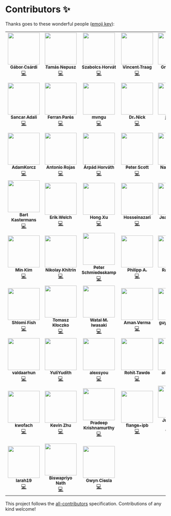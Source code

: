 # Contributors ✨

Thanks goes to these wonderful people ([emoji key](https://allcontributors.org/docs/en/emoji-key)):

<!-- ALL-CONTRIBUTORS-LIST:START - Do not remove or modify this section -->
<!-- prettier-ignore-start -->
<!-- markdownlint-disable -->
<table>
  <tr>
    <td align="center"><a href="https://github.com/gaborcsardi"><img src="https://avatars.githubusercontent.com/u/660288?v=4?s=100" width="100px;" alt=""/><br /><sub><b>Gábor Csárdi</b></sub></a><br /><a href="https://github.com/igraph/igraph/commits?author=gaborcsardi" title="Code">💻</a></td>
    <td align="center"><a href="https://collmot.com/"><img src="https://avatars.githubusercontent.com/u/195637?v=4?s=100" width="100px;" alt=""/><br /><sub><b>Tamás Nepusz</b></sub></a><br /><a href="https://github.com/igraph/igraph/commits?author=ntamas" title="Code">💻</a></td>
    <td align="center"><a href="http://szhorvat.net/"><img src="https://avatars.githubusercontent.com/u/1212871?v=4?s=100" width="100px;" alt=""/><br /><sub><b>Szabolcs Horvát</b></sub></a><br /><a href="https://github.com/igraph/igraph/commits?author=szhorvat" title="Code">💻</a></td>
    <td align="center"><a href="http://www.traag.net/"><img src="https://avatars.githubusercontent.com/u/6057804?v=4?s=100" width="100px;" alt=""/><br /><sub><b>Vincent Traag</b></sub></a><br /><a href="https://github.com/igraph/igraph/commits?author=vtraag" title="Code">💻</a></td>
    <td align="center"><a href="https://github.com/GroteGnoom"><img src="https://avatars.githubusercontent.com/u/8137208?v=4?s=100" width="100px;" alt=""/><br /><sub><b>GroteGnoom</b></sub></a><br /><a href="https://github.com/igraph/igraph/commits?author=GroteGnoom" title="Code">💻</a></td>
    <td align="center"><a href="https://fabilab.org/"><img src="https://avatars.githubusercontent.com/u/1200640?v=4?s=100" width="100px;" alt=""/><br /><sub><b>Fabio Zanini</b></sub></a><br /><a href="https://github.com/igraph/igraph/commits?author=iosonofabio" title="Code">💻</a></td>
    <td align="center"><a href="http://www.katzien.de/"><img src="https://avatars.githubusercontent.com/u/890156?v=4?s=100" width="100px;" alt=""/><br /><sub><b>Jan Katins</b></sub></a><br /><a href="https://github.com/igraph/igraph/commits?author=jankatins" title="Code">💻</a></td>
  </tr>
  <tr>
    <td align="center"><a href="https://github.com/adalisan"><img src="https://avatars.githubusercontent.com/u/1790714?v=4?s=100" width="100px;" alt=""/><br /><sub><b>Sancar Adali</b></sub></a><br /><a href="https://github.com/igraph/igraph/commits?author=adalisan" title="Code">💻</a></td>
    <td align="center"><a href="https://github.com/FerranPares"><img src="https://avatars.githubusercontent.com/u/9196604?v=4?s=100" width="100px;" alt=""/><br /><sub><b>Ferran Parés</b></sub></a><br /><a href="https://github.com/igraph/igraph/commits?author=FerranPares" title="Code">💻</a></td>
    <td align="center"><a href="https://github.com/mvngu"><img src="https://avatars.githubusercontent.com/u/362259?v=4?s=100" width="100px;" alt=""/><br /><sub><b>mvngu</b></sub></a><br /><a href="https://github.com/igraph/igraph/commits?author=mvngu" title="Code">💻</a></td>
    <td align="center"><a href="https://github.com/das-intensity"><img src="https://avatars.githubusercontent.com/u/12521554?v=4?s=100" width="100px;" alt=""/><br /><sub><b>Dr. Nick</b></sub></a><br /><a href="https://github.com/igraph/igraph/commits?author=das-intensity" title="Code">💻</a></td>
    <td align="center"><a href="https://github.com/jannick0"><img src="https://avatars.githubusercontent.com/u/6295579?v=4?s=100" width="100px;" alt=""/><br /><sub><b>jannick0</b></sub></a><br /><a href="https://github.com/igraph/igraph/commits?author=jannick0" title="Code">💻</a></td>
    <td align="center"><a href="https://www.rezozer.net/"><img src="https://avatars.githubusercontent.com/u/8476716?v=4?s=100" width="100px;" alt=""/><br /><sub><b>Jérôme Benoit</b></sub></a><br /><a href="https://github.com/igraph/igraph/commits?author=jgmbenoit" title="Code">💻</a></td>
    <td align="center"><a href="https://github.com/frederik-h"><img src="https://avatars.githubusercontent.com/u/22046314?v=4?s=100" width="100px;" alt=""/><br /><sub><b>Frederik Harwath</b></sub></a><br /><a href="https://github.com/igraph/igraph/commits?author=frederik-h" title="Code">💻</a></td>
  </tr>
  <tr>
    <td align="center"><a href="https://adalogics.com/"><img src="https://avatars.githubusercontent.com/u/44787359?v=4?s=100" width="100px;" alt=""/><br /><sub><b>AdamKorcz</b></sub></a><br /><a href="https://github.com/igraph/igraph/commits?author=AdamKorcz" title="Code">💻</a></td>
    <td align="center"><a href="https://github.com/antonio-rojas"><img src="https://avatars.githubusercontent.com/u/11243355?v=4?s=100" width="100px;" alt=""/><br /><sub><b>Antonio Rojas</b></sub></a><br /><a href="https://github.com/igraph/igraph/commits?author=antonio-rojas" title="Code">💻</a></td>
    <td align="center"><a href="https://pyedu.hu/arpad/"><img src="https://avatars.githubusercontent.com/u/951303?v=4?s=100" width="100px;" alt=""/><br /><sub><b>Árpád Horváth</b></sub></a><br /><a href="https://github.com/igraph/igraph/commits?author=horvatha" title="Code">💻</a></td>
    <td align="center"><a href="http://finger-tree.blogspot.com/"><img src="https://avatars.githubusercontent.com/u/406445?v=4?s=100" width="100px;" alt=""/><br /><sub><b>Peter Scott</b></sub></a><br /><a href="https://github.com/igraph/igraph/commits?author=PeterScott" title="Code">💻</a></td>
    <td align="center"><a href="https://github.com/naviddianati"><img src="https://avatars.githubusercontent.com/u/5558232?v=4?s=100" width="100px;" alt=""/><br /><sub><b>Navid Dianati</b></sub></a><br /><a href="https://github.com/igraph/igraph/commits?author=naviddianati" title="Code">💻</a></td>
    <td align="center"><a href="https://github.com/YasirKusay"><img src="https://avatars.githubusercontent.com/u/59812220?v=4?s=100" width="100px;" alt=""/><br /><sub><b>YasirKusay</b></sub></a><br /><a href="https://github.com/igraph/igraph/commits?author=YasirKusay" title="Code">💻</a></td>
    <td align="center"><a href="http://heal.heuristiclab.com/team/beham"><img src="https://avatars.githubusercontent.com/u/5585242?v=4?s=100" width="100px;" alt=""/><br /><sub><b>Andreas Beham</b></sub></a><br /><a href="https://github.com/igraph/igraph/commits?author=abeham" title="Code">💻</a></td>
  </tr>
  <tr>
    <td align="center"><a href="http://kasterma.net/"><img src="https://avatars.githubusercontent.com/u/421437?v=4?s=100" width="100px;" alt=""/><br /><sub><b>Bart Kastermans</b></sub></a><br /><a href="https://github.com/igraph/igraph/commits?author=kasterma" title="Code">💻</a></td>
    <td align="center"><a href="https://twitter.com/eriknwelch"><img src="https://avatars.githubusercontent.com/u/2058401?v=4?s=100" width="100px;" alt=""/><br /><sub><b>Erik Welch</b></sub></a><br /><a href="https://github.com/igraph/igraph/commits?author=eriknw" title="Code">💻</a></td>
    <td align="center"><a href="https://www.topbug.net/"><img src="https://avatars.githubusercontent.com/u/325476?v=4?s=100" width="100px;" alt=""/><br /><sub><b>Hong Xu</b></sub></a><br /><a href="https://github.com/igraph/igraph/commits?author=xuhdev" title="Code">💻</a></td>
    <td align="center"><a href="https://github.com/Hosseinazari"><img src="https://avatars.githubusercontent.com/u/971459?v=4?s=100" width="100px;" alt=""/><br /><sub><b>Hosseinazari</b></sub></a><br /><a href="https://github.com/igraph/igraph/commits?author=Hosseinazari" title="Code">💻</a></td>
    <td align="center"><a href="https://jmonlong.github.io/"><img src="https://avatars.githubusercontent.com/u/5704457?v=4?s=100" width="100px;" alt=""/><br /><sub><b>Jean Monlong</b></sub></a><br /><a href="https://github.com/igraph/igraph/commits?author=jmonlong" title="Code">💻</a></td>
    <td align="center"><a href="https://github.com/Keivin98"><img src="https://avatars.githubusercontent.com/u/31882637?v=4?s=100" width="100px;" alt=""/><br /><sub><b>Keivin98</b></sub></a><br /><a href="https://github.com/igraph/igraph/commits?author=Keivin98" title="Code">💻</a></td>
    <td align="center"><a href="https://araujo88.medium.com/"><img src="https://avatars.githubusercontent.com/u/46436462?v=4?s=100" width="100px;" alt=""/><br /><sub><b>Leonardo de Araujo</b></sub></a><br /><a href="https://github.com/igraph/igraph/commits?author=araujo88" title="Code">💻</a></td>
  </tr>
  <tr>
    <td align="center"><a href="https://github.com/msk"><img src="https://avatars.githubusercontent.com/u/19195?v=4?s=100" width="100px;" alt=""/><br /><sub><b>Min Kim</b></sub></a><br /><a href="https://github.com/igraph/igraph/commits?author=msk" title="Code">💻</a></td>
    <td align="center"><a href="https://github.com/khitrin"><img src="https://avatars.githubusercontent.com/u/25713847?v=4?s=100" width="100px;" alt=""/><br /><sub><b>Nikolay Khitrin</b></sub></a><br /><a href="https://github.com/igraph/igraph/commits?author=khitrin" title="Code">💻</a></td>
    <td align="center"><a href="https://github.com/pschmied"><img src="https://avatars.githubusercontent.com/u/1065905?v=4?s=100" width="100px;" alt=""/><br /><sub><b>Peter Schmiedeskamp</b></sub></a><br /><a href="https://github.com/igraph/igraph/commits?author=pschmied" title="Code">💻</a></td>
    <td align="center"><a href="https://phil.red/"><img src="https://avatars.githubusercontent.com/u/291575?v=4?s=100" width="100px;" alt=""/><br /><sub><b>Philipp A.</b></sub></a><br /><a href="https://github.com/igraph/igraph/commits?author=flying-sheep" title="Code">💻</a></td>
    <td align="center"><a href="https://www.linkedin.com/in/ramy-saied-0415b810b/"><img src="https://avatars.githubusercontent.com/u/22375919?v=4?s=100" width="100px;" alt=""/><br /><sub><b>Ramy Saied</b></sub></a><br /><a href="https://github.com/igraph/igraph/commits?author=RamySaied1" title="Code">💻</a></td>
    <td align="center"><a href="https://github.com/dotlambda"><img src="https://avatars.githubusercontent.com/u/6806011?v=4?s=100" width="100px;" alt=""/><br /><sub><b>Robert Schütz</b></sub></a><br /><a href="https://github.com/igraph/igraph/commits?author=dotlambda" title="Code">💻</a></td>
    <td align="center"><a href="https://github.com/ryanduffin"><img src="https://avatars.githubusercontent.com/u/5711508?v=4?s=100" width="100px;" alt=""/><br /><sub><b>Ryan Duffin</b></sub></a><br /><a href="https://github.com/igraph/igraph/commits?author=ryanduffin" title="Code">💻</a></td>
  </tr>
  <tr>
    <td align="center"><a href="http://www.shlomifish.org/"><img src="https://avatars.githubusercontent.com/u/3150?v=4?s=100" width="100px;" alt=""/><br /><sub><b>Shlomi Fish</b></sub></a><br /><a href="https://github.com/igraph/igraph/commits?author=shlomif" title="Code">💻</a></td>
    <td align="center"><a href="https://github.com/kloczek"><img src="https://avatars.githubusercontent.com/u/31284574?v=4?s=100" width="100px;" alt=""/><br /><sub><b>Tomasz Kłoczko</b></sub></a><br /><a href="https://github.com/igraph/igraph/commits?author=kloczek" title="Code">💻</a></td>
    <td align="center"><a href="https://heavywatal.github.io/"><img src="https://avatars.githubusercontent.com/u/1431267?v=4?s=100" width="100px;" alt=""/><br /><sub><b>Watal M. Iwasaki</b></sub></a><br /><a href="https://github.com/igraph/igraph/commits?author=heavywatal" title="Code">💻</a></td>
    <td align="center"><a href="https://github.com/nograpes"><img src="https://avatars.githubusercontent.com/u/2967973?v=4?s=100" width="100px;" alt=""/><br /><sub><b>Aman Verma</b></sub></a><br /><a href="https://github.com/igraph/igraph/commits?author=nograpes" title="Code">💻</a></td>
    <td align="center"><a href="https://github.com/guyroznb"><img src="https://avatars.githubusercontent.com/u/55619320?v=4?s=100" width="100px;" alt=""/><br /><sub><b>guy rozenberg</b></sub></a><br /><a href="https://github.com/igraph/igraph/commits?author=guyroznb" title="Code">💻</a></td>
    <td align="center"><a href="http://linkedin.com/in/artemvl"><img src="https://avatars.githubusercontent.com/u/6162969?v=4?s=100" width="100px;" alt=""/><br /><sub><b>Artem V L</b></sub></a><br /><a href="https://github.com/igraph/igraph/commits?author=luav" title="Code">💻</a></td>
    <td align="center"><a href="https://github.com/Katterrina"><img src="https://avatars.githubusercontent.com/u/31630249?v=4?s=100" width="100px;" alt=""/><br /><sub><b>Kateřina Č.</b></sub></a><br /><a href="https://github.com/igraph/igraph/commits?author=Katterrina" title="Code">💻</a></td>
  </tr>
  <tr>
    <td align="center"><a href="https://github.com/valdaarhun"><img src="https://avatars.githubusercontent.com/u/39989901?v=4?s=100" width="100px;" alt=""/><br /><sub><b>valdaarhun</b></sub></a><br /><a href="https://github.com/igraph/igraph/commits?author=valdaarhun" title="Code">💻</a></td>
    <td align="center"><a href="https://github.com/YuliYudith"><img src="https://avatars.githubusercontent.com/u/54366258?v=4?s=100" width="100px;" alt=""/><br /><sub><b>YuliYudith</b></sub></a><br /><a href="https://github.com/igraph/igraph/commits?author=YuliYudith" title="Code">💻</a></td>
    <td align="center"><a href="https://github.com/alexsyou"><img src="https://avatars.githubusercontent.com/u/54590871?v=4?s=100" width="100px;" alt=""/><br /><sub><b>alexsyou</b></sub></a><br /><a href="https://github.com/igraph/igraph/commits?author=alexsyou" title="Code">💻</a></td>
    <td align="center"><a href="https://github.com/rohitt28"><img src="https://avatars.githubusercontent.com/u/67415747?v=4?s=100" width="100px;" alt=""/><br /><sub><b>Rohit Tawde</b></sub></a><br /><a href="https://github.com/igraph/igraph/commits?author=rohitt28" title="Code">💻</a></td>
    <td align="center"><a href="https://github.com/alexperrone"><img src="https://avatars.githubusercontent.com/u/4990236?v=4?s=100" width="100px;" alt=""/><br /><sub><b>alexperrone</b></sub></a><br /><a href="https://github.com/igraph/igraph/commits?author=alexperrone" title="Code">💻</a></td>
    <td align="center"><a href="https://github.com/borsgeorgica"><img src="https://avatars.githubusercontent.com/u/15649138?v=4?s=100" width="100px;" alt=""/><br /><sub><b>Georgica Bors</b></sub></a><br /><a href="https://github.com/igraph/igraph/commits?author=borsgeorgica" title="Code">💻</a></td>
    <td align="center"><a href="https://www.linkedin.com/in/meet-patel-b1329a16b/"><img src="https://avatars.githubusercontent.com/u/63169740?v=4?s=100" width="100px;" alt=""/><br /><sub><b>MEET PATEL</b></sub></a><br /><a href="https://github.com/igraph/igraph/commits?author=meetpatel0963" title="Code">💻</a></td>
  </tr>
  <tr>
    <td align="center"><a href="https://github.com/kwofach"><img src="https://avatars.githubusercontent.com/u/97578264?v=4?s=100" width="100px;" alt=""/><br /><sub><b>kwofach</b></sub></a><br /><a href="https://github.com/igraph/igraph/commits?author=kwofach" title="Code">💻</a></td>
    <td align="center"><a href="https://github.com/Gomango999"><img src="https://avatars.githubusercontent.com/u/37771462?v=4?s=100" width="100px;" alt=""/><br /><sub><b>Kevin Zhu</b></sub></a><br /><a href="https://github.com/igraph/igraph/commits?author=Gomango999" title="Code">💻</a></td>
    <td align="center"><a href="https://github.com/pradkrish"><img src="https://avatars.githubusercontent.com/u/47261443?v=4?s=100" width="100px;" alt=""/><br /><sub><b>Pradeep Krishnamurthy</b></sub></a><br /><a href="https://github.com/igraph/igraph/commits?author=pradkrish" title="Code">💻</a></td>
    <td align="center"><a href="https://github.com/flange-ipb"><img src="https://avatars.githubusercontent.com/u/34936695?v=4?s=100" width="100px;" alt=""/><br /><sub><b>flange-ipb</b></sub></a><br /><a href="https://github.com/igraph/igraph/commits?author=flange-ipb" title="Code">💻</a></td>
    <td align="center"><a href="http://goo.gl/IlWG8U"><img src="https://avatars.githubusercontent.com/u/500?v=4?s=100" width="100px;" alt=""/><br /><sub><b>Juan Julián Merelo Guervós</b></sub></a><br /><a href="https://github.com/igraph/igraph/commits?author=JJ" title="Code">💻</a></td>
    <td align="center"><a href="https://github.com/rfulekjames"><img src="https://avatars.githubusercontent.com/u/54232342?v=4?s=100" width="100px;" alt=""/><br /><sub><b>Radoslav Fulek</b></sub></a><br /><a href="https://github.com/igraph/igraph/commits?author=rfulekjames" title="Code">💻</a></td>
    <td align="center"><a href="https://github.com/professorcode1"><img src="https://avatars.githubusercontent.com/u/42749164?v=4?s=100" width="100px;" alt=""/><br /><sub><b>professorcode1</b></sub></a><br /><a href="https://github.com/igraph/igraph/commits?author=professorcode1" title="Code">💻</a></td>
  </tr>
  <tr>
    <td align="center"><a href="https://github.com/larah19"><img src="https://avatars.githubusercontent.com/u/54937363?v=4?s=100" width="100px;" alt=""/><br /><sub><b>larah19</b></sub></a><br /><a href="https://github.com/igraph/igraph/commits?author=larah19" title="Code">💻</a></td>
    <td align="center"><a href="https://github.com/Biswa96"><img src="https://avatars.githubusercontent.com/u/31443074?v=4?s=100" width="100px;" alt=""/><br /><sub><b>Biswapriyo Nath</b></sub></a><br /><a href="https://github.com/igraph/igraph/commits?author=Biswa96" title="Code">💻</a></td>
    <td align="center"><a href="http://cecinestpasunefromage.wordpress.com/"><img src="https://avatars.githubusercontent.com/u/2363820?v=4?s=100" width="100px;" alt=""/><br /><sub><b>Gwyn Ciesla</b></sub></a><br /><a href="https://github.com/igraph/igraph/commits?author=limburgher" title="Code">💻</a></td>
  </tr>
</table>

<!-- markdownlint-restore -->
<!-- prettier-ignore-end -->

<!-- ALL-CONTRIBUTORS-LIST:END -->

This project follows the [all-contributors](https://github.com/all-contributors/all-contributors) specification. Contributions of any kind welcome!
